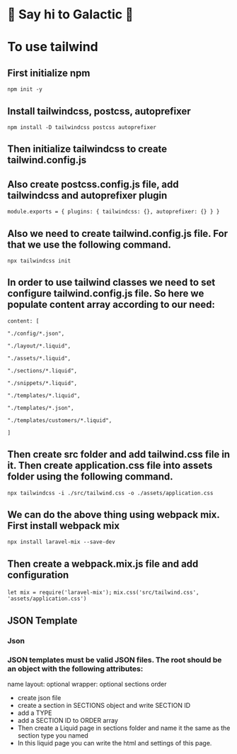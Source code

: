 # :wave: Say hi to Galactic :wave:


# To use tailwind

## First initialize npm
`npm init -y`
## Install tailwindcss, postcss, autoprefixer
`npm install -D tailwindcss postcss autoprefixer`
## Then initialize tailwindcss to create tailwind.config.js
## Also create postcss.config.js file, add tailwindcss and autoprefixer plugin
`module.exports = {
    plugins: {
        tailwindcss: {},
        autoprefixer: {}
    }
}`
## Also we need to create tailwind.config.js file. For that we use the following command.
`npx tailwindcss init`

## In order to use tailwind classes we need to set configure tailwind.config.js file. So here we populate content array according to our need: 
`content: [`

`"./config/*.json",`

 `"./layout/*.liquid",`

`"./assets/*.liquid",`

`"./sections/*.liquid",`

`"./snippets/*.liquid",`

`"./templates/*.liquid",`

`"./templates/*.json",`

`"./templates/customers/*.liquid",`

`]`


## Then create src folder and add tailwind.css file in it. Then create application.css file into assets folder using the following command.
`npx tailwindcss -i ./src/tailwind.css -o ./assets/application.css`

## We can do the above thing using webpack mix. First install webpack mix
`npx install laravel-mix --save-dev`

## Then create a webpack.mix.js file and add configuration
`let mix = require('laravel-mix');`
`mix.css('src/tailwind.css', 'assets/application.css')`





## JSON Template
### Json
### JSON templates must be valid JSON files. The root should be an object with the following attributes:
name
layout: optional
wrapper: optional
sections
order

- create json file
- create a section in SECTIONS object and write SECTION ID
- add a TYPE
- add a SECTION ID to ORDER array
- Then create a Liquid page in sections folder and name it the same as the section type you named
- In this liquid page you can write the html and settings of this page.
